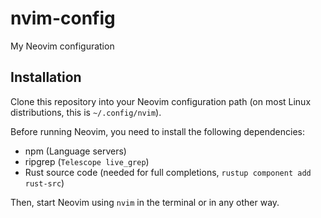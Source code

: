 # nvim-config
My Neovim configuration

## Installation

Clone this repository into your Neovim configuration path (on most Linux distributions, this is `~/.config/nvim`).

Before running Neovim, you need to install the following dependencies:
- npm (Language servers)
- ripgrep (`Telescope live_grep`)
- Rust source code (needed for full completions, `rustup component add rust-src`)

Then, start Neovim using `nvim` in the terminal or in any other way.
